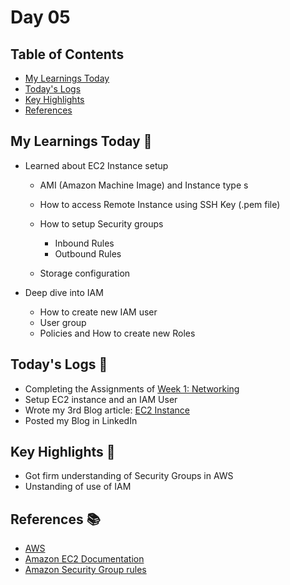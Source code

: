 # Day 05


## Table of Contents

- [My Learnings Today](#my-learnings-today-)
- [Today's Logs](#todays-logs-)
- [Key Highlights](#key-highlights-)
- [References](#references-)



## My Learnings Today 🎯

- Learned about EC2 Instance setup
  - AMI (Amazon Machine Image) and Instance type s
  - How to access Remote Instance using SSH Key (.pem file)

  - How to setup Security groups
    - Inbound Rules
    - Outbound Rules

  - Storage configuration

- Deep dive into IAM
  - How to create new IAM user
  - User group
  - Policies and How to create new Roles



## Today's Logs 📅

- Completing the Assignments of [Week 1: Networking](https://github.com/SuperSection/90DaysOfDevOps/tree/master/2025/networking)
- Setup EC2 instance and an IAM User
- Wrote my 3rd Blog article: [EC2 Instance](https://devops-easy.hashnode.dev/aws-ec2-guide)
- Posted my Blog in LinkedIn



## Key Highlights 🌟

- Got firm understanding of Security Groups in AWS
- Unstanding of use of IAM



## References 📚

- [AWS](https://aws.amazon.com/)
- [Amazon EC2 Documentation](https://docs.aws.amazon.com/ec2/?nc2=h_ql_doc_ec2)
- [Amazon Security Group rules](https://docs.aws.amazon.com/vpc/latest/userguide/security-group-rules.html)
